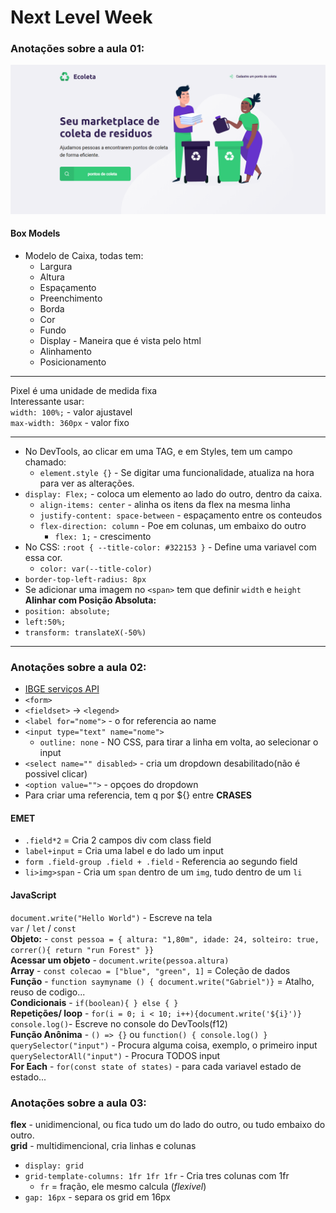 # Next Level Week
### Anotações sobre a aula 01:

![Imagem WebSite](ImagemEcoleta.png)

#### Box Models
* Modelo de Caixa, todas tem:
   * Largura
   * Altura
   * Espaçamento
   * Preenchimento
   * Borda
   * Cor
   * Fundo
   * Display - Maneira que é vista pelo html
   * Alinhamento
   * Posicionamento
---
Pixel é uma unidade de medida fixa <br>
Interessante usar: <br>
`width: 100%;` - valor ajustavel<br>
`max-width: 360px` - valor fixo

---

* No DevTools, ao clicar em uma TAG, e em Styles, tem um campo chamado: 
   * `element.style {}` - Se digitar uma funcionalidade, atualiza na hora para ver as alterações.
* `display: Flex;` - coloca um elemento ao lado do outro, dentro da caixa.
   * `align-items: center` - alinha os itens da flex na mesma linha 
   * `justify-content: space-between` - espaçamento entre os conteudos
   * `flex-direction: column` - Poe em colunas, um embaixo do outro
      * `flex: 1;` - crescimento
* No CSS: `:root { --title-color: #322153 }` - Define uma variavel com essa cor.
   * `color: var(--title-color)`
* `border-top-left-radius: 8px`
* Se adicionar uma imagem no `<span>` tem que definir `width` e `height` 
**Alinhar com Posição Absoluta:** <br>
* `position: absolute;` 
* `left:50%;`
* `transform: translateX(-50%)`
---
### Anotações sobre a aula 02:
* [IBGE serviços API](https://servicodados.ibge.gov.br/api/docs)
* `<form>`
* `<fieldset>` -> `<legend>`
* `<label for="nome">` - o for referencia ao name
* `<input type="text" name="nome">`
   * `outline: none` - NO CSS, para tirar a linha em volta, ao selecionar o input
* `<select name="" disabled>` - cria um dropdown desabilitado(não é possivel clicar)
* `<option value="">` - opçoes do  dropdown
* Para criar uma referencia, tem q por ${} entre **CRASES**

#### EMET
* `.field*2`  = Cria 2 campos div com class field
* `label+input` = Cria uma label e do lado um input
* `form .field-group .field + .field` - Referencia ao segundo field
* `li>img>span` - Cria um `span` dentro de um `img`, tudo dentro de um `li`

#### JavaScript
`document.write("Hello World")` - Escreve na tela <br>
`var` / `let` / `const` <br>
**Objeto:** - `const pessoa = { altura: "1,80m", idade: 24, solteiro: true, correr(){ return "run Forest" }}` <br>
**Acessar um objeto** - `document.write(pessoa.altura)` <br>
**Array** - `const colecao = ["blue", "green", 1]` = Coleção de dados<br>
**Função** - `function saymyname () { document.write("Gabriel")}` = Atalho, reuso de codigo... <br>
**Condicionais** - `if(boolean){ } else { }` <br>
**Repetições/ loop** - `for(i = 0; i < 10; i++){document.write('${i}')}` <br>
`console.log()`- Escreve no console do DevTools(f12) <br>
**Função Anônima** - `() => {}` ou `function() { console.log() }` <br>
`querySelector("input")` - Procura alguma coisa, exemplo, o primeiro input <br>
`querySelectorAll("input")` - Procura TODOS input <br>
**For Each** - `for(const state of states)` - para cada variavel estado de estado...

### Anotações sobre a aula 03:
**flex** - unidimencional, ou fica tudo um do lado do outro, ou tudo embaixo do outro. <br>
**grid** - multidimencional, cria linhas e colunas
* `display: grid`
* `grid-template-columns: 1fr 1fr 1fr` - Cria tres colunas com 1fr
   * `fr` = fração, ele mesmo calcula (_flexivel_)
* `gap: 16px` - separa os grid em 16px
